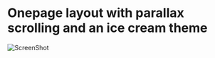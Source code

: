 # Onepage layout with parallax scrolling and an ice cream theme

![ScreenShot](http://unofix.no/freetemplates/parallex/thumb.png)
